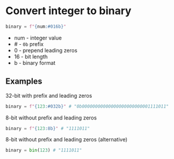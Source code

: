 # Convert integer to binary

```python
binary = f"{num:#016b}"
```

- num - integer value
- \# - `0b` prefix
- 0 - prepend leading zeros
- 16 - bit length
- b - binary format

## Examples

32-bit with prefix and leading zeros

```python
binary = f"{123:#032b}" # "0b00000000000000000000000001111011"
```

8-bit without prefix and leading zeros

```python
binary = f"{123:8b}" # "1111011"
```

8-bit without prefix and leading zeros (alternative)

```python
binary = bin(123) # "1111011"
```
